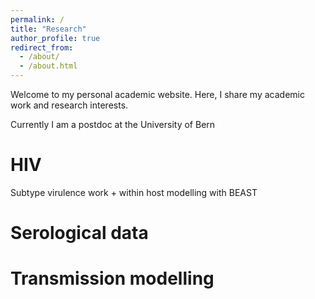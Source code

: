 ```yaml
---
permalink: /
title: "Research"
author_profile: true
redirect_from: 
  - /about/
  - /about.html
---
```


Welcome to my personal academic website. Here, I share my academic work and research interests. 

Currently I am a postdoc at the University of Bern  

HIV
======
Subtype virulence work + within host modelling with BEAST

Serological data
======

Transmission modelling
======
